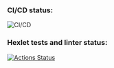 ### CI/CD status:
![CI/CD](https://github.com/atnxrr/docker-project-74/actions/workflows/push.yml/badge.svg)

### Hexlet tests and linter status:
[![Actions Status](https://github.com/atnxrr/docker-project-74/actions/workflows/hexlet-check.yml/badge.svg)](https://github.com/atnxrr/docker-project-74/actions)
